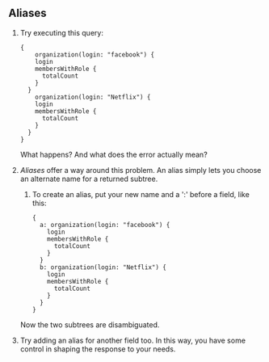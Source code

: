## Aliases

1.  Try executing this query:

        {
        	organization(login: "facebook") {
            login
            membersWithRole {
              totalCount
            }
          }
        	organization(login: "Netflix") {
            login
            membersWithRole {
              totalCount
            }
          }
        }


    What happens? And what does the error actually mean?

2.  _Aliases_ offer a way around this problem. An alias simply
    lets you choose an alternate name for a returned subtree.

    1.  To create an alias, put your new name and a ':' before
        a field, like this:

            {
              a: organization(login: "facebook") {
                login
                membersWithRole {
                  totalCount
                }
              }
              b: organization(login: "Netflix") {
                login
                membersWithRole {
                  totalCount
                }
              }
            }


      Now the two subtrees are disambiguated.

2.  Try adding an alias for another field too. In this way, you have some control in shaping the response to your needs.
